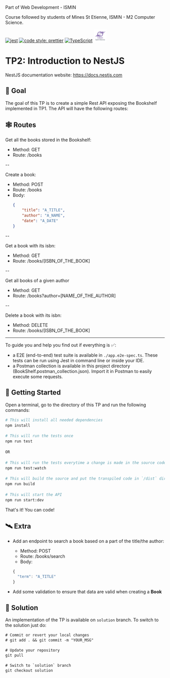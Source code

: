 Part of Web Development - ISMIN

Course followed by students of Mines St Etienne, ISMIN - M2 Computer Science.

[![jest](https://jestjs.io/img/jest-badge.svg)](https://github.com/facebook/jest)
[![code style: prettier](https://img.shields.io/badge/code_style-prettier-ff69b4.svg?style=flat-square)](https://github.com/prettier/prettier)
[![TypeScript](https://badges.frapsoft.com/typescript/love/typescript.png?v=101)](https://github.com/ellerbrock/typescript-badges/)
[![Mines St Etienne](./logo.png)](https://www.mines-stetienne.fr/)

# TP2: Introduction to NestJS

NestJS documentation website: https://docs.nestjs.com

## 📝 Goal

The goal of this TP is to create a simple Rest API exposing the Bookshelf implemented in TP1.
The API will have the following routes:

## 🕸 Routes

Get all the books stored in the Bookshelf:
- Method: GET
- Route: /books

--

Create a book:
- Method: POST
- Route: /books
- Body:
  ```json
  {
      "title": "A_TITLE",
      "author": "A_NAME",
      "date": "A_DATE"
  }
  ```
--

Get a book with its isbn:
- Method: GET
- Route: /books/[ISBN_OF_THE_BOOK]

--

Get all books of a given author
- Method: GET
- Route: /books?author=[NAME_OF_THE_AUTHOR]

--

Delete a book with its isbn:
- Method: DELETE
- Route: /books/[ISBN_OF_THE_BOOK]

 
---

To guide you and help you find out if everything is ✅:
- a E2E (end-to-end) test suite is available in `./app.e2e-spec.ts`. These tests can be run using Jest in command line or inside your IDE.
- a Postman collection is available in this project directory (BookShelf.postman_collection.json). Import it in Postman to easily execute some requests.

## 🚀 Getting Started

Open a terminal, go to the directory of this TP and run the following commands:

```sh
# This will install all needed dependencies
npm install

# This will run the tests once
npm run test

OR

# This will run the tests everytime a change is made in the source code
npm run test:watch

# This will build the source and put the transpiled code in `/dist` directory
npm run build

# This will start the API 
npm run start:dev
```

That's it! You can code!

## 🛰 Extra

- Add an endpoint to search a book based on a part of the title/the author:
  - Method: POST
  - Route: /books/search
  - Body:
   ```javascript
   {
     "term": "A_TITLE"
   }
   ```

- Add some validation to ensure that data are valid when creating a **Book**

## 🔑 Solution

An implementation of the TP is available on `solution` branch. To switch to the solution just do:

```
# Commit or revert your local changes
# git add . && git commit -m "YOUR_MSG" 

# Update your repository
git pull

# Switch to `solution` branch
git checkout solution
```
